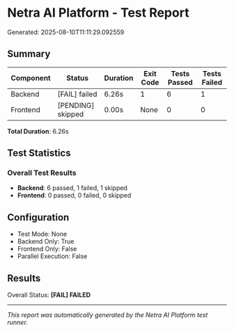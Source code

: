 # Netra AI Platform - Test Report

Generated: 2025-08-10T11:11:29.092559

## Summary

| Component | Status | Duration | Exit Code | Tests Passed | Tests Failed |
|-----------|--------|----------|-----------|--------------|---------------|
| Backend   | [FAIL] failed | 6.26s | 1 | 6 | 1 |
| Frontend  | [PENDING] skipped | 0.00s | None | 0 | 0 |

**Total Duration**: 6.26s

## Test Statistics

### Overall Test Results
- **Backend**: 6 passed, 1 failed, 1 skipped
- **Frontend**: 0 passed, 0 failed, 0 skipped




## Configuration

- Test Mode: None
- Backend Only: True
- Frontend Only: False
- Parallel Execution: False

## Results

Overall Status: **[FAIL] FAILED**

---
*This report was automatically generated by the Netra AI Platform test runner.*
